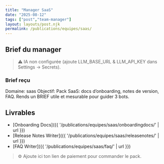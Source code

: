 ```yaml
---
title: "Manager SaaS"
date: "2025-08-12"
tags: ["post","team-manager"]
layout: layouts/post.njk
permalink: /publications/equipes/saas/
---
```

## Brief du manager

> ⚠️ IA non configurée (ajoute LLM_BASE_URL & LLM_API_KEY dans Settings → Secrets).

### Brief reçu
Domaine: saas
Objectif: Pack SaaS: docs d’onboarding, notes de version, FAQ.
Rends un BRIEF utile et mesurable pour guider 3 bots.

## Livrables
- [Onboarding Docs]({{ '/publications/equipes/saas/onboardingdocs/' | url }})
- [Release Notes Writer]({{ '/publications/equipes/saas/releasenotes/' | url }})
- [FAQ Writer]({{ '/publications/equipes/saas/faq/' | url }})

> ⚙️ Ajoute ici ton lien de paiement pour commander le pack.
